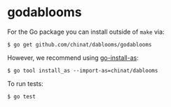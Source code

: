 godablooms
==========

For the Go package you can install outside of `make` via:

    $ go get github.com/chinat/dablooms/godablooms

However, we recommend using [go-install-as](https://github.com/mreiferson/go-install-as):

    $ go tool install_as --import-as=chinat/dablooms

To run tests:

    $ go test
